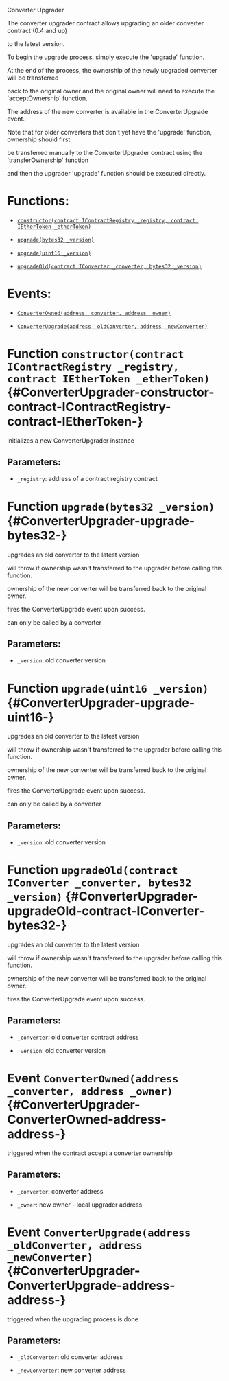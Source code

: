 Converter Upgrader

The converter upgrader contract allows upgrading an older converter contract (0.4 and up)

to the latest version.

To begin the upgrade process, simply execute the 'upgrade' function.

At the end of the process, the ownership of the newly upgraded converter will be transferred

back to the original owner and the original owner will need to execute the 'acceptOwnership' function.

The address of the new converter is available in the ConverterUpgrade event.

Note that for older converters that don't yet have the 'upgrade' function, ownership should first

be transferred manually to the ConverterUpgrader contract using the 'transferOwnership' function

and then the upgrader 'upgrade' function should be executed directly.

# Functions:

- [`constructor(contract IContractRegistry _registry, contract IEtherToken _etherToken)`](#ConverterUpgrader-constructor-contract-IContractRegistry-contract-IEtherToken-)

- [`upgrade(bytes32 _version)`](#ConverterUpgrader-upgrade-bytes32-)

- [`upgrade(uint16 _version)`](#ConverterUpgrader-upgrade-uint16-)

- [`upgradeOld(contract IConverter _converter, bytes32 _version)`](#ConverterUpgrader-upgradeOld-contract-IConverter-bytes32-)

# Events:

- [`ConverterOwned(address _converter, address _owner)`](#ConverterUpgrader-ConverterOwned-address-address-)

- [`ConverterUpgrade(address _oldConverter, address _newConverter)`](#ConverterUpgrader-ConverterUpgrade-address-address-)

# Function `constructor(contract IContractRegistry _registry, contract IEtherToken _etherToken)` {#ConverterUpgrader-constructor-contract-IContractRegistry-contract-IEtherToken-}

initializes a new ConverterUpgrader instance

## Parameters:

- `_registry`:    address of a contract registry contract

# Function `upgrade(bytes32 _version)` {#ConverterUpgrader-upgrade-bytes32-}

upgrades an old converter to the latest version

will throw if ownership wasn't transferred to the upgrader before calling this function.

ownership of the new converter will be transferred back to the original owner.

fires the ConverterUpgrade event upon success.

can only be called by a converter

## Parameters:

- `_version`: old converter version

# Function `upgrade(uint16 _version)` {#ConverterUpgrader-upgrade-uint16-}

upgrades an old converter to the latest version

will throw if ownership wasn't transferred to the upgrader before calling this function.

ownership of the new converter will be transferred back to the original owner.

fires the ConverterUpgrade event upon success.

can only be called by a converter

## Parameters:

- `_version`: old converter version

# Function `upgradeOld(contract IConverter _converter, bytes32 _version)` {#ConverterUpgrader-upgradeOld-contract-IConverter-bytes32-}

upgrades an old converter to the latest version

will throw if ownership wasn't transferred to the upgrader before calling this function.

ownership of the new converter will be transferred back to the original owner.

fires the ConverterUpgrade event upon success.

## Parameters:

- `_converter`:   old converter contract address

- `_version`:     old converter version

# Event `ConverterOwned(address _converter, address _owner)` {#ConverterUpgrader-ConverterOwned-address-address-}

triggered when the contract accept a converter ownership

## Parameters:

- `_converter`:   converter address

- `_owner`:       new owner - local upgrader address

# Event `ConverterUpgrade(address _oldConverter, address _newConverter)` {#ConverterUpgrader-ConverterUpgrade-address-address-}

triggered when the upgrading process is done

## Parameters:

- `_oldConverter`:    old converter address

- `_newConverter`:    new converter address
